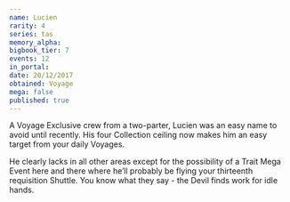 ```yaml
---
name: Lucien
rarity: 4
series: tas
memory_alpha:
bigbook_tier: 7
events: 12
in_portal:
date: 20/12/2017
obtained: Voyage
mega: false
published: true
---
```


A Voyage Exclusive crew from a two-parter, Lucien was an easy name to avoid until recently. His four Collection ceiling now makes him an easy target from your daily Voyages.

He clearly lacks in all other areas except for the possibility of a Trait Mega Event here and there where he’ll probably be flying your thirteenth requisition Shuttle. You know what they say - the Devil finds work for idle hands.
